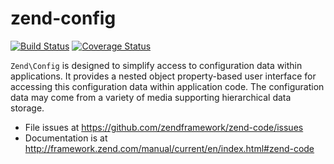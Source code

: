 # zend-config

[![Build Status](https://secure.travis-ci.org/zendframework/zend-config.svg?branch=master)](https://secure.travis-ci.org/zendframework/zend-config)
[![Coverage Status](https://coveralls.io/repos/zendframework/zend-config/badge.svg?branch=master)](https://coveralls.io/r/zendframework/zend-config)

`Zend\Config` is designed to simplify access to configuration data within
applications. It provides a nested object property-based user interface for
accessing this configuration data within application code. The configuration
data may come from a variety of media supporting hierarchical data storage.


- File issues at https://github.com/zendframework/zend-code/issues
- Documentation is at http://framework.zend.com/manual/current/en/index.html#zend-code
